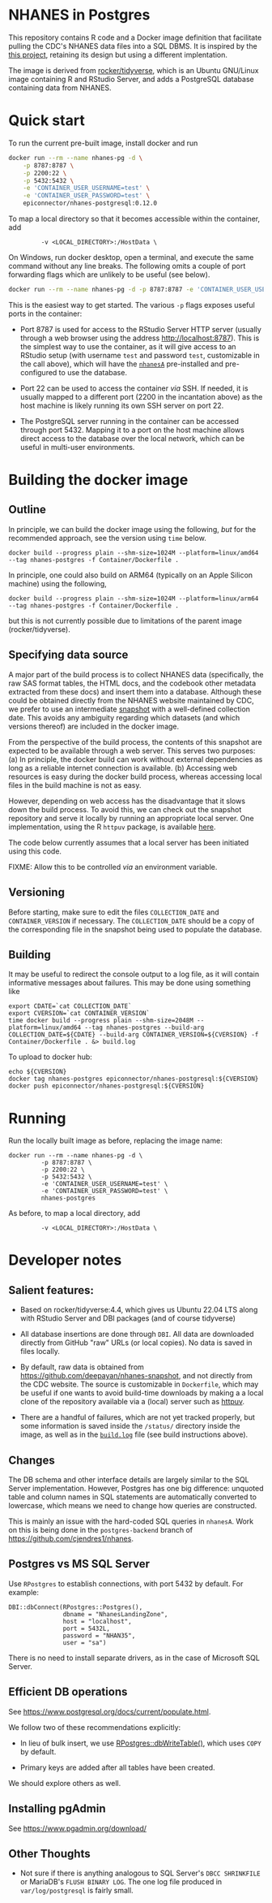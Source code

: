 # NHANES in Postgres

This repository contains R code and a Docker image definition that
facilitate pulling the CDC's NHANES data files into a SQL DBMS. It is
inspired by the [this
project](https://github.com/ccb-hms/NHANES-database), retaining its
design but using a different implentation.

The image is derived from
[rocker/tidyverse](https://hub.docker.com/r/rocker/tidyverse/), which
is an Ubuntu GNU/Linux image containing R and RStudio Server, and adds
a PostgreSQL database containing data from NHANES.


# Quick start

To run the current pre-built image, install docker and run

```sh
docker run --rm --name nhanes-pg -d \
    -p 8787:8787 \
	-p 2200:22 \
	-p 5432:5432 \
	-e 'CONTAINER_USER_USERNAME=test' \
	-e 'CONTAINER_USER_PASSWORD=test' \
	epiconnector/nhanes-postgresql:0.12.0
```

To map a local directory so that it becomes accessible within the
container, add

```
         -v <LOCAL_DIRECTORY>:/HostData \
```

On Windows, run docker desktop, open a terminal, and execute the same
command without any line breaks. The following omits a couple of port
forwarding flags which are unlikely to be useful (see below).

```sh
docker run --rm --name nhanes-pg -d -p 8787:8787 -e 'CONTAINER_USER_USERNAME=test' -e 'CONTAINER_USER_PASSWORD=test' epiconnector/nhanes-postgresql:0.12.0
```

This is the easiest way to get started. The various `-p` flags exposes
useful ports in the container:

* Port 8787 is used for access to the RStudio Server HTTP server
  (usually through a web browser using the address
  <http://localhost:8787>). This is the simplest way to use the
  container, as it will give access to an RStudio setup (with username
  `test` and password `test`, customizable in the call above), which
  will have the
  [`nhanesA`](https://cran.r-project.org/package=nhanesA)
  pre-installed and pre-configured to use the database.

* Port 22 can be used to access the container _via_ SSH. If
  needed, it is usually mapped to a different port (2200 in the
  incantation above) as the host machine is likely running its own
  SSH server on port 22.
  
* The PostgreSQL server running in the container can be accessed through
  port 5432. Mapping it to a port on the host machine allows direct
  access to the database over the local network, which can be useful
  in multi-user environments.


# Building the docker image

## Outline

In principle, we can build the docker image using the following, _but_
for the recommended approach, see the version using `time` below.

```
docker build --progress plain --shm-size=1024M --platform=linux/amd64 --tag nhanes-postgres -f Container/Dockerfile .
```

In principle, one could also build on ARM64 (typically on an Apple Silicon machine) using the following,

```
docker build --progress plain --shm-size=1024M --platform=linux/arm64 --tag nhanes-postgres -f Container/Dockerfile .
```

but this is not currently possible due to limitations of the parent
image (rocker/tidyverse).

## Specifying data source

A major part of the build process is to collect NHANES data
(specifically, the raw SAS format tables, the HTML docs, and the
codebook other metadata extracted from these docs) and insert them
into a database. Although these could be obtained directly from the
NHANES website maintained by CDC, we prefer to use an intermediate
[snapshot](https://github.com/deepayan/nhanes-snapshot) with a
well-defined collection date. This avoids any ambiguity regarding
which datasets (and which versions thereof) are included in the docker
image.

From the perspective of the build process, the contents of this
snapshot are expected to be available through a web server. This
serves two purposes: (a) In principle, the docker build can work
without external dependencies as long as a reliable internet
connection is available. (b) Accessing web resources is easy during
the docker build process, whereas accessing local files in the build
machine is not as easy.

However, depending on web access has the disadvantage that it slows
down the build process. To avoid this, we can check out the snapshot
repository and serve it locally by running an appropriate local
server. One implementation, using the R `httpuv` package, is available
[here](https://github.com/deepayan/nhanes-snapshot/blob/main/code/start-server.R).

The code below currently assumes that a local server has been
initiated using this code.

FIXME: Allow this to be controlled _via_ an environment variable.


## Versioning

Before starting, make sure to edit the files `COLLECTION_DATE` and
`CONTAINER_VERSION` if necessary. The `COLLECTION_DATE` should be a
copy of the corresponding file in the snapshot being used to populate
the database.

## Building

It may be useful to redirect the console output to a log file, as it
will contain informative messages about failures. This may be done
using something like

```
export CDATE=`cat COLLECTION_DATE`
export CVERSION=`cat CONTAINER_VERSION`
time docker build --progress plain --shm-size=2048M --platform=linux/amd64 --tag nhanes-postgres --build-arg COLLECTION_DATE=${CDATE} --build-arg CONTAINER_VERSION=${CVERSION} -f Container/Dockerfile . &> build.log
```

To upload to docker hub:

```
echo ${CVERSION}
docker tag nhanes-postgres epiconnector/nhanes-postgresql:${CVERSION}
docker push epiconnector/nhanes-postgresql:${CVERSION}
```

# Running

Run the locally built image as before, replacing the image name:

```
docker run --rm --name nhanes-pg -d \
         -p 8787:8787 \
         -p 2200:22 \
         -p 5432:5432 \
         -e 'CONTAINER_USER_USERNAME=test' \
         -e 'CONTAINER_USER_PASSWORD=test' \
         nhanes-postgres
```

As before, to map a local directory, add

```
         -v <LOCAL_DIRECTORY>:/HostData \
```


# Developer notes

## Salient features:

- Based on rocker/tidyverse:4.4, which gives us Ubuntu 22.04 LTS
  along with RStudio Server and DBI packages (and of course tidyverse)
  
- All database insertions are done through `DBI`. All data are
  downloaded directly from GitHub "raw" URLs (or local copies). No data is saved in
  files locally.
  
- By default, raw data is obtained from
  <https://github.com/deepayan/nhanes-snapshot>, and not directly from the
  CDC website. The source is customizable in `Dockerfile`, which may
  be useful if one wants to avoid build-time downloads by making a a
  local clone of the repository available via a (local) server such as
  [httpuv](https://cran.r-project.org/package=httpuv).

- There are a handful of failures, which are not yet tracked properly,
  but some information is saved inside the `/status/` directory inside
  the image, as well as in the [`build.log`](./build.log) file (see build
  instructions above).


## Changes

The DB schema and other interface details are largely similar to the
SQL Server implementation. However, Postgres has one big difference:
unquoted table and column names in SQL statements are automatically
converted to lowercase, which means we need to change how queries are
constructed.

This is mainly an issue with the hard-coded SQL queries in
`nhanesA`. Work on this is being done in the `postgres-backend` branch
of <https://github.com/cjendres1/nhanes>.

## Postgres vs MS SQL Server

Use `RPostgres` to establish connections, with port 5432 by default. For example:

```
DBI::dbConnect(RPostgres::Postgres(),
               dbname = "NhanesLandingZone",
               host = "localhost",
               port = 5432L,
               password = "NHAN35",
               user = "sa")
```

There is no need to install separate drivers, as in the case of Microsoft SQL Server.

## Efficient DB operations

See <https://www.postgresql.org/docs/current/populate.html>.

We follow two of these recommendations explicitly:

- In lieu of bulk insert, we use
  [RPostgres::dbWriteTable()](https://rpostgres.r-dbi.org/reference/postgres-tables.html),
  which uses `COPY` by default.
  
- Primary keys are added after all tables have been created.

We should explore others as well.


## Installing pgAdmin

See <https://www.pgadmin.org/download/>

## Other Thoughts

- Not sure if there is anything analogous to SQL Server's `DBCC
SHRINKFILE` or MariaDB's `FLUSH BINARY LOG`. The one log file produced
in `var/log/postgresql` is fairly small.

